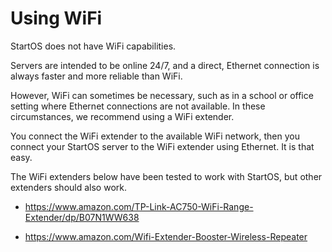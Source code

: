 # Using WiFi

StartOS does not have WiFi capabilities.

Servers are intended to be online 24/7, and a direct, Ethernet connection is always faster and more reliable than WiFi.

However, WiFi can sometimes be necessary, such as in a school or office setting where Ethernet connections are not available. In these circumstances, we recommend using a WiFi extender.

You connect the WiFi extender to the available WiFi network, then you connect your StartOS server to the WiFi extender using Ethernet. It is that easy.

The WiFi extenders below have been tested to work with StartOS, but other extenders should also work.

- <a href="https://www.amazon.com/TP-Link-AC750-WiFi-Range-Extender/dp/B07N1WW638" target="_blank">https://www.amazon.com/TP-Link-AC750-WiFi-Range-Extender/dp/B07N1WW638</a>

- <a href="https://www.amazon.com/Wifi-Extender-Booster-Wireless-Repeater" target="_blank">https://www.amazon.com/Wifi-Extender-Booster-Wireless-Repeater</a>
